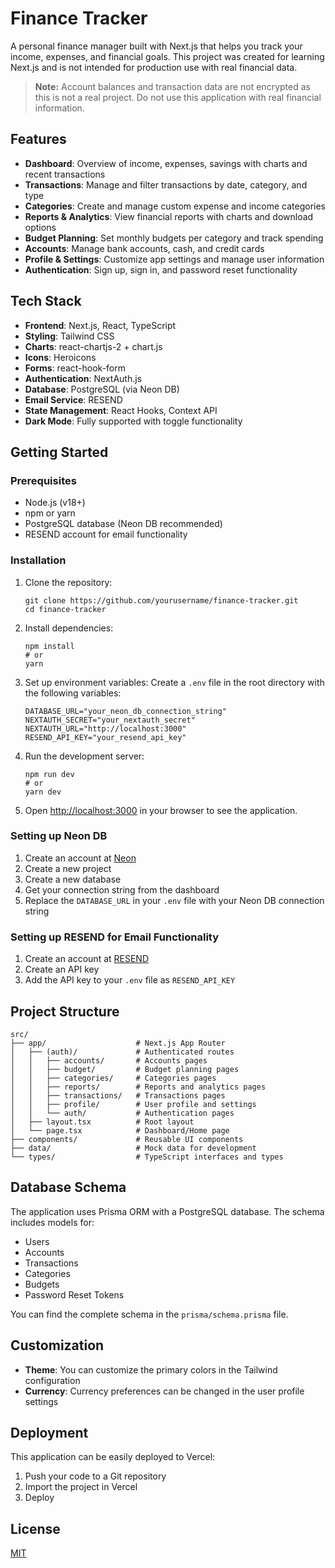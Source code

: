 # Finance Tracker

A personal finance manager built with Next.js that helps you track your income, expenses, and financial goals. This project was created for learning Next.js and is not intended for production use with real financial data.

> **Note:** Account balances and transaction data are not encrypted as this is not a real project. Do not use this application with real financial information.

## Features

- **Dashboard**: Overview of income, expenses, savings with charts and recent transactions
- **Transactions**: Manage and filter transactions by date, category, and type
- **Categories**: Create and manage custom expense and income categories
- **Reports & Analytics**: View financial reports with charts and download options
- **Budget Planning**: Set monthly budgets per category and track spending
- **Accounts**: Manage bank accounts, cash, and credit cards
- **Profile & Settings**: Customize app settings and manage user information
- **Authentication**: Sign up, sign in, and password reset functionality

## Tech Stack

- **Frontend**: Next.js, React, TypeScript
- **Styling**: Tailwind CSS
- **Charts**: react-chartjs-2 + chart.js
- **Icons**: Heroicons
- **Forms**: react-hook-form
- **Authentication**: NextAuth.js
- **Database**: PostgreSQL (via Neon DB)
- **Email Service**: RESEND
- **State Management**: React Hooks, Context API
- **Dark Mode**: Fully supported with toggle functionality

## Getting Started

### Prerequisites

- Node.js (v18+)
- npm or yarn
- PostgreSQL database (Neon DB recommended)
- RESEND account for email functionality

### Installation

1. Clone the repository:
   ```
   git clone https://github.com/yourusername/finance-tracker.git
   cd finance-tracker
   ```

2. Install dependencies:
   ```
   npm install
   # or
   yarn
   ```

3. Set up environment variables:
   Create a `.env` file in the root directory with the following variables:
   ```
   DATABASE_URL="your_neon_db_connection_string"
   NEXTAUTH_SECRET="your_nextauth_secret"
   NEXTAUTH_URL="http://localhost:3000"
   RESEND_API_KEY="your_resend_api_key"
   ```

4. Run the development server:
   ```
   npm run dev
   # or
   yarn dev
   ```

5. Open [http://localhost:3000](http://localhost:3000) in your browser to see the application.

### Setting up Neon DB

1. Create an account at [Neon](https://neon.tech/)
2. Create a new project
3. Create a new database
4. Get your connection string from the dashboard
5. Replace the `DATABASE_URL` in your `.env` file with your Neon DB connection string

### Setting up RESEND for Email Functionality

1. Create an account at [RESEND](https://resend.com/)
2. Create an API key
3. Add the API key to your `.env` file as `RESEND_API_KEY`

## Project Structure

```
src/
├── app/                    # Next.js App Router
│   ├── (auth)/             # Authenticated routes
│   │   ├── accounts/       # Accounts pages
│   │   ├── budget/         # Budget planning pages
│   │   ├── categories/     # Categories pages
│   │   ├── reports/        # Reports and analytics pages
│   │   ├── transactions/   # Transactions pages
│   │   ├── profile/        # User profile and settings
│   │   └── auth/           # Authentication pages
│   ├── layout.tsx          # Root layout
│   └── page.tsx            # Dashboard/Home page
├── components/             # Reusable UI components
├── data/                   # Mock data for development
└── types/                  # TypeScript interfaces and types
```

## Database Schema

The application uses Prisma ORM with a PostgreSQL database. The schema includes models for:

- Users
- Accounts
- Transactions
- Categories
- Budgets
- Password Reset Tokens

You can find the complete schema in the `prisma/schema.prisma` file.

## Customization

- **Theme**: You can customize the primary colors in the Tailwind configuration
- **Currency**: Currency preferences can be changed in the user profile settings

## Deployment

This application can be easily deployed to Vercel:

1. Push your code to a Git repository
2. Import the project in Vercel
3. Deploy

## License

[MIT](LICENSE)
